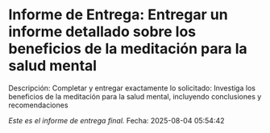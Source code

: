 # Informe de Entrega: Entregar un informe detallado sobre los beneficios de la meditación para la salud mental

Descripción: Completar y entregar exactamente lo solicitado: Investiga los beneficios de la meditación para la salud mental, incluyendo conclusiones y recomendaciones

*Este es el informe de entrega final.*
Fecha: 2025-08-04 05:54:42
